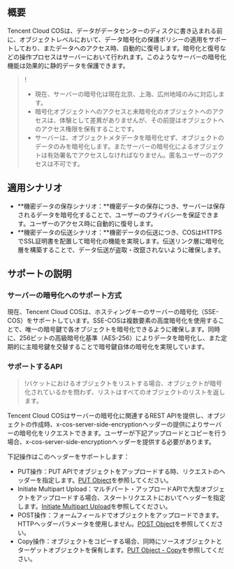 ## 概要

Tencent Cloud COSは、データがデータセンターのディスクに書き込まれる前に、オブジェクトレベルにおいて、データ暗号化の保護ポリシーの適用をサポートしており、またデータへのアクセス時、自動的に復号します。暗号化と復号などの操作プロセスはサーバーにおいて行われます。このようなサーバーの暗号化機能は効果的に静的データを保護できます。

>!
> - 現在、サーバーの暗号化は現在北京、上海、広州地域のみに対応します。
> - 暗号化オブジェクトへのアクセスと未暗号化のオブジェクトへのアクセスは、体験として差異がありませんが、その前提はオブジェクトへのアクセス権限を保有することです。
> - サーバーは、オブジェクトメタデータを暗号化せず、オブジェクトのデータのみを暗号化します。またサーバーの暗号化によるオブジェクトは有効署名でアクセスしなければなりません。匿名ユーザーのアクセスは不可です。

## 適用シナリオ

- **機密データの保存シナリオ：**機密データの保存につき、サーバーは保存されるデータを暗号化することで、ユーザーのプライバシーを保証できます。ユーザーのアクセス時に自動的に復号します。
- **機密データの伝送シナリオ：**機密データの伝送につき、COSはHTTPSでSSL証明書を配置して暗号化の機能を実現します。伝送リンク層に暗号化層を構築することで、データ伝送が盗取・改竄されないように確保します。

## サポートの説明

### サーバーの暗号化へのサポート方式

現在、Tencent Cloud COSは、ホスティングキーのサーバーの暗号化（SSE-COS）をサポートしています。SSE-COSは複数要素の高度暗号化を使用することで、唯一の暗号鍵で各オブジェクトを暗号化できるように確保します。同時に、256ビットの高級暗号化基準（AES-256）によりデータを暗号化し、また定期的に主暗号鍵を交替することで暗号鍵自体の暗号化を実現しています。

### サポートするAPI

>!バケットにおけるオブジェクトをリストする場合、オブジェクトが暗号化されているかを問わず、リストはすべてのオブジェクトのリストを返します。

Tencent Cloud COSはサーバーの暗号化に関連するREST APIを提供し、オブジェクトの作成時、x-cos-server-side-encryptionヘッダーの提供によりサーバーの暗号化をリクエストできます。ユーザーが下記アップロードとコピーを行う場合、x-cos-server-side-encryptionヘッダーを提供する必要があります。

下記操作はこのヘッダーをサポートします：

- PUT操作：PUT APIでオブジェクトをアップロードする時、リクエストのヘッダーを指定します。[PUT Object](https://cloud.tencent.com/document/product/436/7749)を参照してください。
- Initiate Multipart Upload：マルチパート・アップロードAPIで大型オブジェクトをアップロードする場合、スタートリクエストにおいてヘッダーを指定します。[Initiate Multipart Upload](https://cloud.tencent.com/document/product/436/7746)を参照してください。
- POST操作：フォームフィールドでオブジェクトをアップロードできます。HTTPヘッダーパラメータを使用しません。[POST Object](https://cloud.tencent.com/document/product/436/14690)を参照してください。
- Copy操作：オブジェクトをコピーする場合、同時にソースオブジェクトとターゲットオブジェクトを保有します。[PUT Object - Copy](https://cloud.tencent.com/document/product/436/10881)を参照してください。
